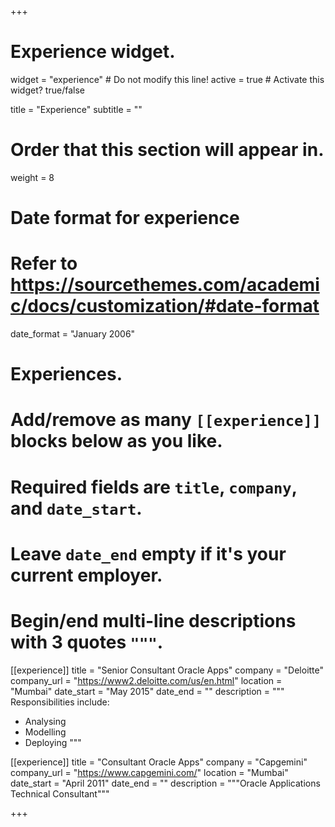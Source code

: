 +++
# Experience widget.
widget = "experience"  # Do not modify this line!
active = true  # Activate this widget? true/false

title = "Experience"
subtitle = ""

# Order that this section will appear in.
weight = 8

# Date format for experience
#   Refer to https://sourcethemes.com/academic/docs/customization/#date-format
date_format = "January 2006"

# Experiences.
#   Add/remove as many `[[experience]]` blocks below as you like.
#   Required fields are `title`, `company`, and `date_start`.
#   Leave `date_end` empty if it's your current employer.
#   Begin/end multi-line descriptions with 3 quotes `"""`.
[[experience]]
  title = "Senior Consultant Oracle Apps"
  company = "Deloitte"
  company_url = "https://www2.deloitte.com/us/en.html"
  location = "Mumbai"
  date_start = "May 2015"
  date_end = ""
  description = """
  Responsibilities include:
  
  * Analysing
  * Modelling
  * Deploying
  """

[[experience]]
  title = "Consultant Oracle Apps"
  company = "Capgemini"
  company_url = "https://www.capgemini.com/"
  location = "Mumbai"
  date_start = "April 2011"
  date_end = ""
  description = """Oracle Applications Technical Consultant"""

+++
